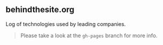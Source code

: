 ## behindthesite.org

Log of technologies used by leading companies.

> Please take a look at the `gh-pages` branch for more info.



